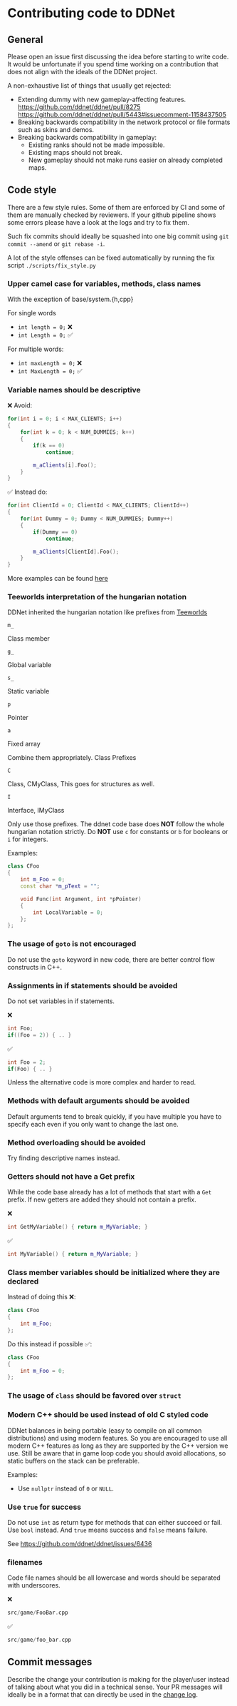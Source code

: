 # Contributing code to DDNet

## General

Please open an issue first discussing the idea before starting to write code.
It would be unfortunate if you spend time working on a contribution that does not align with the ideals of the DDNet project.

A non-exhaustive list of things that usually get rejected:
- Extending dummy with new gameplay-affecting features.
  https://github.com/ddnet/ddnet/pull/8275
  https://github.com/ddnet/ddnet/pull/5443#issuecomment-1158437505
- Breaking backwards compatibility in the network protocol or file formats such as skins and demos.
- Breaking backwards compatibility in gameplay:
    + Existing ranks should not be made impossible.
    + Existing maps should not break.
    + New gameplay should not make runs easier on already completed maps.

## Code style

There are a few style rules. Some of them are enforced by CI and some of them are manually checked by reviewers.
If your github pipeline shows some errors please have a look at the logs and try to fix them.

Such fix commits should ideally be squashed into one big commit using ``git commit --amend`` or ``git rebase -i``.

A lot of the style offenses can be fixed automatically by running the fix script `./scripts/fix_style.py`

### Upper camel case for variables, methods, class names

With the exception of base/system.{h,cpp}

For single words

- `int length = 0;` :x:
- `int Length = 0;` :white_check_mark:

For multiple words:

- `int maxLength = 0;` :x:
- `int MaxLength = 0;` :white_check_mark:

### Variable names should be descriptive

:x: Avoid:

```C++
for(int i = 0; i < MAX_CLIENTS; i++)
{
    for(int k = 0; k < NUM_DUMMIES; k++)
    {
        if(k == 0)
            continue;

        m_aClients[i].Foo();
    }
}
```

:white_check_mark: Instead do:

```C++
for(int ClientId = 0; ClientId < MAX_CLIENTS; ClientId++)
{
    for(int Dummy = 0; Dummy < NUM_DUMMIES; Dummy++)
    {
        if(Dummy == 0)
            continue;

        m_aClients[ClientId].Foo();
    }
}
```

More examples can be found [here](https://github.com/ddnet/ddnet/pull/8288#issuecomment-2094097306)

### Teeworlds interpretation of the hungarian notation

DDNet inherited the hungarian notation like prefixes from [Teeworlds](https://www.teeworlds.com/?page=docs&wiki=nomenclature)

`m_`

Class member

`g_`

Global variable

`s_`

Static variable

`p`

Pointer

`a`

Fixed array

Combine them appropriately.
Class Prefixes

`C`

Class, CMyClass, This goes for structures as well.

`I`

Interface, IMyClass

Only use those prefixes. The ddnet code base does **NOT** follow the whole hungarian notation strictly.
Do **NOT** use `c` for constants or `b` for booleans or `i` for integers.

Examples:

```C++
class CFoo
{
    int m_Foo = 0;
    const char *m_pText = "";

    void Func(int Argument, int *pPointer)
    {
        int LocalVariable = 0;
    };
};
```

### The usage of `goto` is not encouraged

Do not use the `goto` keyword in new code, there are better control flow constructs in C++.

### Assignments in if statements should be avoided

Do not set variables in if statements.

:x:

```C++
int Foo;
if((Foo = 2)) { .. }
```

:white_check_mark:

```C++
int Foo = 2;
if(Foo) { .. }
```

Unless the alternative code is more complex and harder to read.

### Methods with default arguments should be avoided

Default arguments tend to break quickly, if you have multiple you have to specify each even if you only want to change the last one.

### Method overloading should be avoided

Try finding descriptive names instead.

### Getters should not have a Get prefix

While the code base already has a lot of methods that start with a ``Get`` prefix. If new getters are added they should not contain a prefix.

:x:

```C++
int GetMyVariable() { return m_MyVariable; }
```

:white_check_mark:

```C++
int MyVariable() { return m_MyVariable; }
```

### Class member variables should be initialized where they are declared

Instead of doing this :x::

```C++
class CFoo
{
    int m_Foo;
};
```

Do this instead if possible :white_check_mark::

```C++
class CFoo
{
    int m_Foo = 0;
};
```

### The usage of `class` should be favored over `struct`

### Modern C++ should be used instead of old C styled code

DDNet balances in being portable (easy to compile on all common distributions) and using modern features.
So you are encouraged to use all modern C++ features as long as they are supported by the C++ version we use.
Still be aware that in game loop code you should avoid allocations, so static buffers on the stack can be preferable.

Examples:
- Use `nullptr` instead of `0` or `NULL`.

### Use `true` for success

Do not use `int` as return type for methods that can either succeed or fail.
Use `bool` instead. And `true` means success and `false` means failure.

See https://github.com/ddnet/ddnet/issues/6436

### filenames

Code file names should be all lowercase and words should be separated with underscores.

:x:

```C++
src/game/FooBar.cpp
```

:white_check_mark:

```C++
src/game/foo_bar.cpp
```

## Commit messages

Describe the change your contribution is making for the player/user instead of talking about what you did in a technical sense. Your PR messages will ideally be in a format that can directly be used in the [change log](https://ddnet.org/downloads/).
